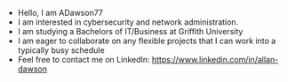 - Hello, I am ADawson77
- I am interested in cybersecurity and network administration.
- I am studying a Bachelors of IT/Business at Griffith University
- I am eager to collaborate on any flexible projects that I can work into a typically busy schedule 
- Feel free to contact me on LinkedIn: https://www.linkedin.com/in/allan-dawson
